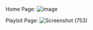 Home Page:
![image](https://user-images.githubusercontent.com/80911833/185560402-5c455b41-2264-4653-a7e2-35c4359a5c64.png)

Playlsit Page:
![Screenshot (753)](https://user-images.githubusercontent.com/80911833/185560754-2f1019f6-854f-46b5-ad27-be6bab3684c4.png)
